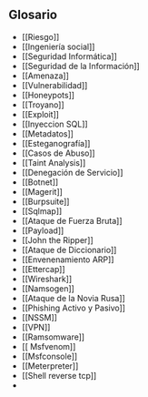 
## Glosario
- [[Riesgo]]
- [[Ingeniería social]]
- [[Seguridad Informática]]
- [[Seguridad de la Información]]
- [[Amenaza]]
- [[Vulnerabilidad]]
- [[Honeypots]]
- [[Troyano]]
- [[Exploit]]
- [[Inyeccion SQL]]
- [[Metadatos]]
- [[Esteganografía]]
- [[Casos de Abuso]]
- [[Taint Analysis]]
- [[Denegación de Servicio]]
- [[Botnet]]
- [[Magerit]]
- [[Burpsuite]]
- [[Sqlmap]]
- [[Ataque de Fuerza Bruta]]
- [[Payload]]
- [[John the Ripper]]
- [[Ataque de Diccionario]]
- [[Envenenamiento ARP]]
- [[Ettercap]]
- [[Wireshark]]
- [[Namsogen]]
- [[Ataque de la Novia Rusa]]
- [[Phishing Activo y Pasivo]]
- [[NSSM]]
- [[VPN]]
- [[Ramsomware]]
- [[ Msfvenom]]
- [[Msfconsole]]
- [[Meterpreter]]
- [[Shell reverse tcp]]
- 